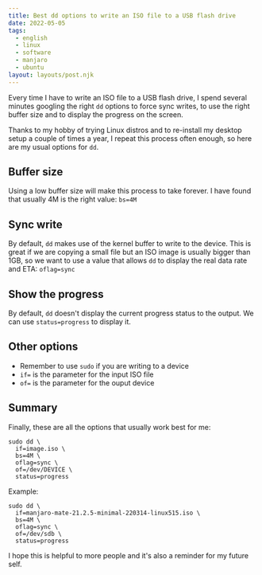 ```yaml
---
title: Best dd options to write an ISO file to a USB flash drive
date: 2022-05-05
tags:
  - english
  - linux
  - software
  - manjaro
  - ubuntu
layout: layouts/post.njk
---
```


Every time I have to write an ISO file to a USB flash drive, I spend several minutes googling the right `dd` options to force sync writes, to use the right buffer size and to display the progress on the screen.

Thanks to my hobby of trying Linux distros and to re-install my desktop setup a couple of times a year, I repeat this process often enough, so here are my usual options for `dd`.

## Buffer size

Using a low buffer size will make this process to take forever. I have found that usually 4M is the right value: `bs=4M`

## Sync write

By default, `dd` makes use of the kernel buffer to write to the device. This is great if we are copying a small file but an ISO image is usually bigger than 1GB, so we want to use a value that allows `dd` to display the real data rate and ETA: `oflag=sync`

## Show the progress

By default, `dd` doesn't display the current progress status to the output. We can use `status=progress` to display it.

## Other options

- Remember to use `sudo` if you are writing to a device
- `if=` is the parameter for the input ISO file
- `of=` is the parameter for the ouput device

## Summary

Finally, these are all the options that usually work best for me:

```
sudo dd \
  if=image.iso \
  bs=4M \
  oflag=sync \
  of=/dev/DEVICE \
  status=progress
```

Example:

```
sudo dd \
  if=manjaro-mate-21.2.5-minimal-220314-linux515.iso \
  bs=4M \
  oflag=sync \
  of=/dev/sdb \
  status=progress
```

I hope this is helpful to more people and it's also a reminder for my future self.
